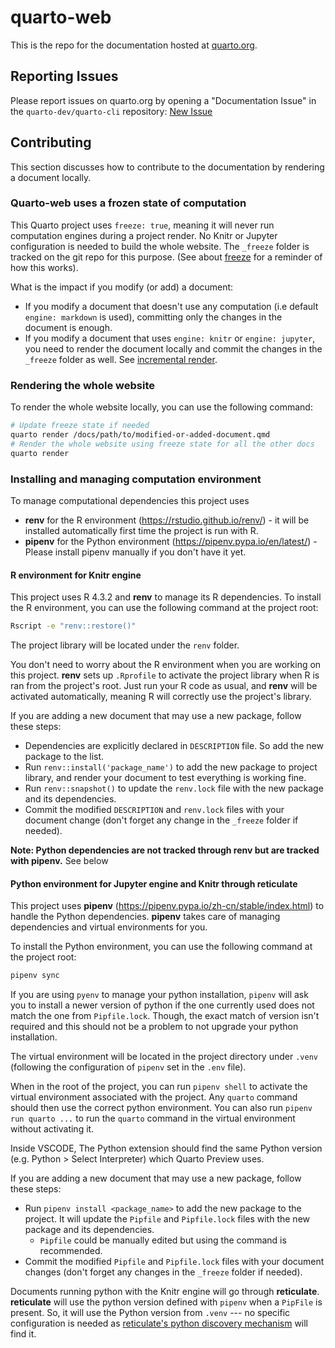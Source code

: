 # quarto-web

This is the repo for the documentation hosted at [quarto.org](https://quarto.org/).

## Reporting Issues

Please report issues on quarto.org by opening a "Documentation Issue" in the `quarto-dev/quarto-cli` repository: [New Issue](https://github.com/quarto-dev/quarto-cli/issues/new/choose)

## Contributing

This section discusses how to contribute to the documentation by rendering a document locally.

### Quarto-web uses a frozen state of computation

This Quarto project uses `freeze: true`, meaning it will never run computation engines during a project render. No Knitr or Jupyter configuration is needed to build the whole website. The `_freeze` folder is tracked on the git repo for this purpose. (See about [freeze](https://quarto.org/docs/projects/code-execution.html#freeze) for a reminder of how this works).

What is the impact if you modify (or add) a document: 

- If you modify a document that doesn't use any computation (i.e default `engine: markdown` is used), committing only the changes in the document is enough.
- If you modify a document that uses `engine: knitr` or `engine: jupyter`, you need to render the document locally and commit the changes in the `_freeze` folder as well. See [incremental render](https://quarto.org/docs/projects/code-execution.html#incremental-render).

### Rendering the whole website

To render the whole website locally, you can use the following command:

```bash
# Update freeze state if needed
quarto render /docs/path/to/modified-or-added-document.qmd
# Render the whole website using freeze state for all the other docs
quarto render
```

### Installing and managing computation environment

To manage computational dependencies this project uses

- **renv** for the R environment (https://rstudio.github.io/renv/) - it will be installed automatically first time the project is run with R.
- **pipenv** for the Python environment (https://pipenv.pypa.io/en/latest/) - Please install pipenv manually if you don't have it yet.

#### R environment for Knitr engine

This project uses R 4.3.2 and **renv** to manage its R dependencies. To install the R environment, you can use the following command at the project root:

```bash
Rscript -e "renv::restore()"
```

The project library will be located under the `renv` folder.

You don't need to worry about the R environment when you are working on this project. **renv** sets up `.Rprofile` to activate the project library when R is ran from the project's root. Just run your R code as usual, and **renv** will be activated automatically, meaning R will correctly use the project's library.

If you are adding a new document that may use a new package, follow these steps:

- Dependencies are explicitly declared in `DESCRIPTION` file. So add the new package to the list.
- Run `renv::install('package_name')` to add the new package to project library, and render your document to test everything is working fine.
- Run `renv::snapshot()` to update the `renv.lock` file with the new package and its dependencies.
- Commit the modified `DESCRIPTION` and `renv.lock` files with your document change (don't forget any change in the `_freeze` folder if needed).

**Note: Python dependencies are not tracked through renv but are tracked with pipenv.** See below

#### Python environment for Jupyter engine and Knitr through reticulate

This project uses **pipenv** (https://pipenv.pypa.io/zh-cn/stable/index.html) to handle the Python dependencies. **pipenv** takes care of managing dependencies and virtual environments for you.

To install the Python environment, you can use the following command at the project root:

```bash
pipenv sync
```

If you are using `pyenv` to manage your python installation, `pipenv` will ask you to install a newer version of python if the one currently used does not match the one from `Pipfile.lock`. Though, the exact match of version isn't required and this should not be a problem to not upgrade your python installation.

The virtual environment will be located in the project directory under `.venv` (following the configuration of `pipenv` set in the `.env` file).

When in the root of the project, you can run `pipenv shell` to activate the virtual environment associated with the project. Any `quarto` command should then use the correct python environment. 
You can also run `pipenv run quarto ...` to run the `quarto` command in the virtual environment without activating it.

Inside VSCODE, The Python extension should find the same Python version (e.g. Python > Select Interpreter) which Quarto Preview uses.

If you are adding a new document that may use a new package, follow these steps:

- Run `pipenv install <package_name>` to add the new package to the project. It will update the `Pipfile` and `Pipfile.lock` files with the new package and its dependencies. 
  - `Pipfile` could be manually edited but using the command is recommended.
- Commit the modified `Pipfile` and `Pipfile.lock` files with your document changes (don't forget any changes in the `_freeze` folder if needed).

Documents running python with the Knitr engine will go through **reticulate**. **reticulate**  will use the python version defined with `pipenv` when a `PipFile` is present. So, it will use the Python version from `.venv` --- no specific configuration is needed as [reticulate's python discovery mechanism](https://rstudio.github.io/reticulate/articles/versions.html#order-of-discovery) will find it.